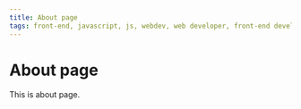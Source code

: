 ```yaml
---
title: About page
tags: front-end, javascript, js, webdev, web developer, front-end developer, web development
---
```


# About page

This is about page.
